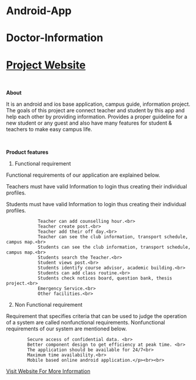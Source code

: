 # Android-App
# Doctor-Information

<p><a href="https://sites.google.com/view/diucampusguide/home"><h1>Project Website</h1></a> </p> <br>

<b>About</b>
<p>It is an android and ios base application, campus guide, information project. The goals of this project are connect teacher and student by this app and help each other by providing information. Provides a proper guideline for a new student or any guest and also have many features for student & teachers to make easy campus life. </p> <br>

<p> <b>Product features</b><br>

1. Functional requirement<br>

Functional requirements of our application are explained below.<br>

Teachers must have valid Information to login thus creating their individual profiles.<br>

Students must have valid Information to login thus creating their individual profiles.<br>

                Teacher can add counselling hour.<br>
                Teacher create post.<br>
                Teacher add their off day.<br>
                Teacher can see the club information, transport schedule, campus map.<br>
                Students can see the club information, transport schedule, campus map.<br>
                Students search the Teacher.<br>
                Student views post.<br>
                Students identify course advisor, academic building.<br>
                Students can add class routine.<br>
                Students check notices board, question bank, thesis project.<br>
                Emergency Service.<br>
                Other facilities.<br>

 

2. Non Functional requirement <br>

Requirement that specifies criteria that can be used to judge the operation of a system are called nonfunctional requirements. Nonfunctional requirements of our system are mentioned below.<br>

            Secure access of confidential data. <br>
            Better component design to get efficiency at peak time. <br>
            The application should be available for 24/7<br>
            Maximum time availability.<br>
            Mobile based online android application.</p><br><br>


   <a href="https://sites.google.com/view/diucampusguide/home">Visit Website For More Information</a> 

